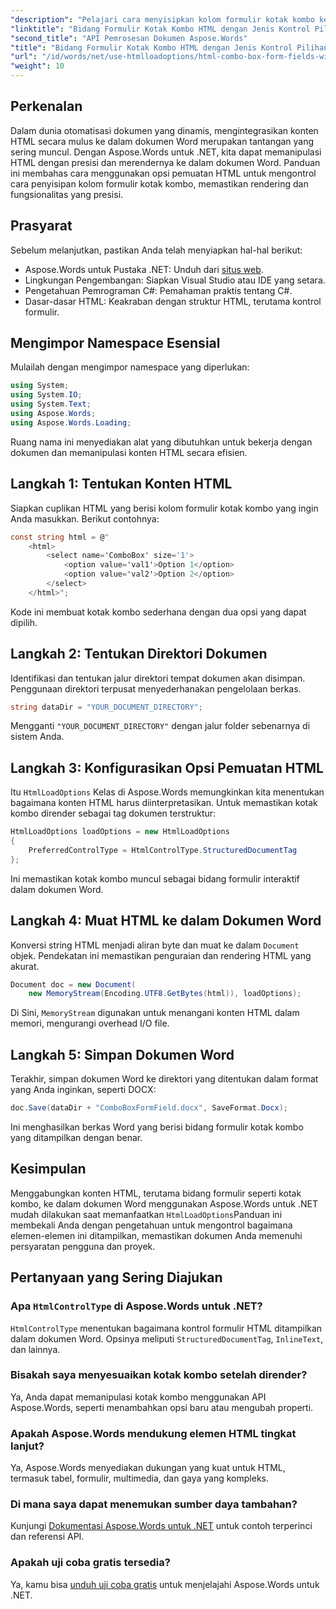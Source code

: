 ```yaml
---
"description": "Pelajari cara menyisipkan kolom formulir kotak kombo ke dalam dokumen Word menggunakan Aspose.Words untuk .NET. Panduan langkah demi langkah ini mencakup opsi pemuatan HTML, jenis kontrol yang disukai, dan kiat kustomisasi lanjutan untuk otomatisasi dokumen yang lancar."
"linktitle": "Bidang Formulir Kotak Kombo HTML dengan Jenis Kontrol Pilihan"
"second_title": "API Pemrosesan Dokumen Aspose.Words"
"title": "Bidang Formulir Kotak Kombo HTML dengan Jenis Kontrol Pilihan"
"url": "/id/words/net/use-htmlloadoptions/html-combo-box-form-fields-with-preferred-control-types/"
"weight": 10
---
```


## Perkenalan

Dalam dunia otomatisasi dokumen yang dinamis, mengintegrasikan konten HTML secara mulus ke dalam dokumen Word merupakan tantangan yang sering muncul. Dengan Aspose.Words untuk .NET, kita dapat memanipulasi HTML dengan presisi dan merendernya ke dalam dokumen Word. Panduan ini membahas cara menggunakan opsi pemuatan HTML untuk mengontrol cara penyisipan kolom formulir kotak kombo, memastikan rendering dan fungsionalitas yang presisi.

## Prasyarat

Sebelum melanjutkan, pastikan Anda telah menyiapkan hal-hal berikut:

- Aspose.Words untuk Pustaka .NET: Unduh dari [situs web](https://releases.aspose.com/words/net/). 
- Lingkungan Pengembangan: Siapkan Visual Studio atau IDE yang setara.  
- Pengetahuan Pemrograman C#: Pemahaman praktis tentang C#.  
- Dasar-dasar HTML: Keakraban dengan struktur HTML, terutama kontrol formulir.  

## Mengimpor Namespace Esensial

Mulailah dengan mengimpor namespace yang diperlukan:

```csharp
using System;
using System.IO;
using System.Text;
using Aspose.Words;
using Aspose.Words.Loading;
```

Ruang nama ini menyediakan alat yang dibutuhkan untuk bekerja dengan dokumen dan memanipulasi konten HTML secara efisien.

## Langkah 1: Tentukan Konten HTML

Siapkan cuplikan HTML yang berisi kolom formulir kotak kombo yang ingin Anda masukkan. Berikut contohnya:

```csharp
const string html = @"
    <html>
        <select name='ComboBox' size='1'>
            <option value='val1'>Option 1</option>
            <option value='val2'>Option 2</option>
        </select>
    </html>";
```

Kode ini membuat kotak kombo sederhana dengan dua opsi yang dapat dipilih.

## Langkah 2: Tentukan Direktori Dokumen

Identifikasi dan tentukan jalur direktori tempat dokumen akan disimpan. Penggunaan direktori terpusat menyederhanakan pengelolaan berkas.

```csharp
string dataDir = "YOUR_DOCUMENT_DIRECTORY";
```

Mengganti `"YOUR_DOCUMENT_DIRECTORY"` dengan jalur folder sebenarnya di sistem Anda.

## Langkah 3: Konfigurasikan Opsi Pemuatan HTML

Itu `HtmlLoadOptions` Kelas di Aspose.Words memungkinkan kita menentukan bagaimana konten HTML harus diinterpretasikan. Untuk memastikan kotak kombo dirender sebagai tag dokumen terstruktur:

```csharp
HtmlLoadOptions loadOptions = new HtmlLoadOptions
{
    PreferredControlType = HtmlControlType.StructuredDocumentTag
};
```

Ini memastikan kotak kombo muncul sebagai bidang formulir interaktif dalam dokumen Word.

## Langkah 4: Muat HTML ke dalam Dokumen Word

Konversi string HTML menjadi aliran byte dan muat ke dalam `Document` objek. Pendekatan ini memastikan penguraian dan rendering HTML yang akurat.

```csharp
Document doc = new Document(
    new MemoryStream(Encoding.UTF8.GetBytes(html)), loadOptions);
```

Di Sini, `MemoryStream` digunakan untuk menangani konten HTML dalam memori, mengurangi overhead I/O file.

## Langkah 5: Simpan Dokumen Word

Terakhir, simpan dokumen Word ke direktori yang ditentukan dalam format yang Anda inginkan, seperti DOCX:

```csharp
doc.Save(dataDir + "ComboBoxFormField.docx", SaveFormat.Docx);
```

Ini menghasilkan berkas Word yang berisi bidang formulir kotak kombo yang ditampilkan dengan benar.

## Kesimpulan

Menggabungkan konten HTML, terutama bidang formulir seperti kotak kombo, ke dalam dokumen Word menggunakan Aspose.Words untuk .NET mudah dilakukan saat memanfaatkan `HtmlLoadOptions`Panduan ini membekali Anda dengan pengetahuan untuk mengontrol bagaimana elemen-elemen ini ditampilkan, memastikan dokumen Anda memenuhi persyaratan pengguna dan proyek.

## Pertanyaan yang Sering Diajukan

### Apa `HtmlControlType` di Aspose.Words untuk .NET?
`HtmlControlType` menentukan bagaimana kontrol formulir HTML ditampilkan dalam dokumen Word. Opsinya meliputi `StructuredDocumentTag`, `InlineText`, dan lainnya.

### Bisakah saya menyesuaikan kotak kombo setelah dirender?
Ya, Anda dapat memanipulasi kotak kombo menggunakan API Aspose.Words, seperti menambahkan opsi baru atau mengubah properti.

### Apakah Aspose.Words mendukung elemen HTML tingkat lanjut?
Ya, Aspose.Words menyediakan dukungan yang kuat untuk HTML, termasuk tabel, formulir, multimedia, dan gaya yang kompleks.

### Di mana saya dapat menemukan sumber daya tambahan?
Kunjungi [Dokumentasi Aspose.Words untuk .NET](https://reference.aspose.com/words/net/) untuk contoh terperinci dan referensi API.

### Apakah uji coba gratis tersedia?
Ya, kamu bisa [unduh uji coba gratis](https://releases.aspose.com/) untuk menjelajahi Aspose.Words untuk .NET.